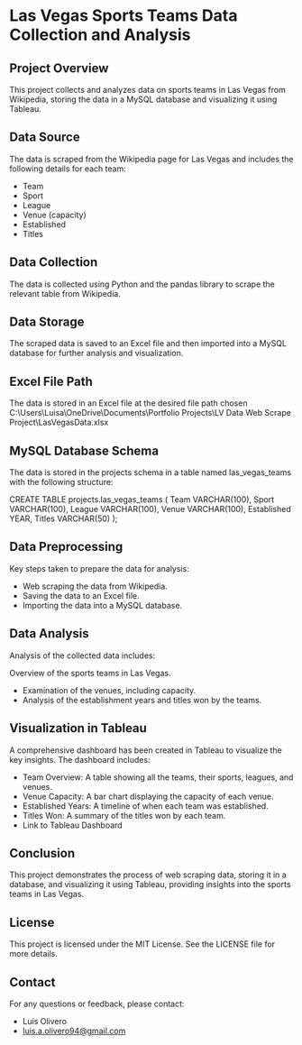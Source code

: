 # Las Vegas Sports Teams Data Collection and Analysis

## Project Overview

This project collects and analyzes data on sports teams in Las Vegas from Wikipedia, storing the data in a MySQL database and visualizing it using Tableau.

## Data Source

The data is scraped from the Wikipedia page for Las Vegas and includes the following details for each team:

- Team
- Sport
- League
- Venue (capacity)
- Established
- Titles

## Data Collection
The data is collected using Python and the pandas library to scrape the relevant table from Wikipedia.

## Data Storage
The scraped data is saved to an Excel file and then imported into a MySQL database for further analysis and visualization.

## Excel File Path
The data is stored in an Excel file at the desired file path chosen
C:\Users\Luisa\OneDrive\Documents\Portfolio Projects\LV Data Web Scrape Project\LasVegasData.xlsx

## MySQL Database Schema

The data is stored in the projects schema in a table named las_vegas_teams with the following structure:

CREATE TABLE projects.las_vegas_teams (
    Team VARCHAR(100),
    Sport VARCHAR(100),
    League VARCHAR(100),
    Venue VARCHAR(100),
    Established YEAR,
    Titles VARCHAR(50)
);

## Data Preprocessing
Key steps taken to prepare the data for analysis:

- Web scraping the data from Wikipedia.
- Saving the data to an Excel file.
- Importing the data into a MySQL database.

## Data Analysis
Analysis of the collected data includes:

Overview of the sports teams in Las Vegas.
- Examination of the venues, including capacity.
- Analysis of the establishment years and titles won by the teams.

## Visualization in Tableau
A comprehensive dashboard has been created in Tableau to visualize the key insights. The dashboard includes:

- Team Overview: A table showing all the teams, their sports, leagues, and venues.
- Venue Capacity: A bar chart displaying the capacity of each venue.
- Established Years: A timeline of when each team was established.
- Titles Won: A summary of the titles won by each team.
- Link to Tableau Dashboard

## Conclusion
This project demonstrates the process of web scraping data, storing it in a database, and visualizing it using Tableau, providing insights into the sports teams in Las Vegas.

## License
This project is licensed under the MIT License. See the LICENSE file for more details.

## Contact
For any questions or feedback, please contact:
- Luis Olivero
- luis.a.olivero94@gmail.com
